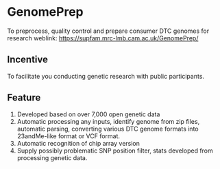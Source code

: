 # GenomePrep
To preprocess, quality control and prepare consumer DTC genomes for research
weblink: https://supfam.mrc-lmb.cam.ac.uk/GenomePrep/ 

## Incentive
To facilitate you conducting genetic research with public participants.

## Feature
1. Developed based on over 7,000 open genetic data
2. Automatic processing any inputs, identify genome from zip files, automatic parsing, converting various DTC genome formats into 23andMe-like format or VCF format. 
3. Automatic recognition of chip array version
4. Supply possibly problematic SNP position filter, stats developed from processing genetic data.

